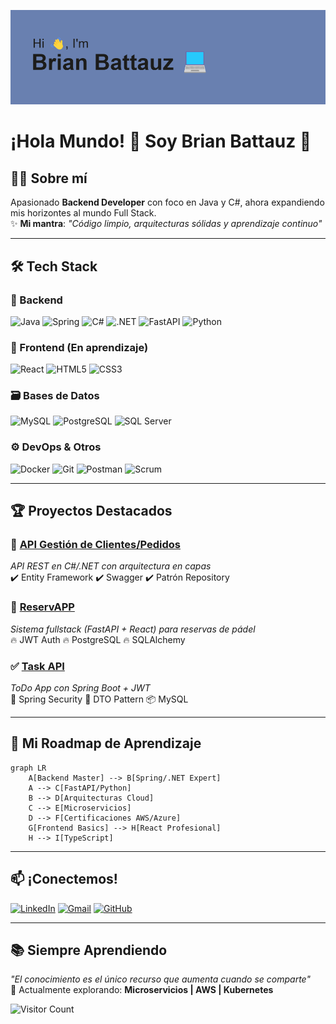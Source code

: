 ![image](https://github.com/Brian13b/Brian13b/blob/main/header.png)

# ¡Hola Mundo! 👋 Soy Brian Battauz 🚀

## 👨‍💻 Sobre mí  
Apasionado **Backend Developer** con foco en Java y C#, ahora expandiendo mis horizontes al mundo Full Stack.  
✨ **Mi mantra**: *"Código limpio, arquitecturas sólidas y aprendizaje continuo"*  

---

## 🛠️ Tech Stack  

### 🔧 Backend  
![Java](https://img.shields.io/badge/Java-ED8B00?style=for-the-badge&logo=openjdk&logoColor=white)
![Spring](https://img.shields.io/badge/Spring-6DB33F?style=for-the-badge&logo=spring&logoColor=white)
![C#](https://img.shields.io/badge/C%23-239120?style=for-the-badge&logo=c-sharp&logoColor=white)
![.NET](https://img.shields.io/badge/.NET-512BD4?style=for-the-badge&logo=dotnet&logoColor=white)
![FastAPI](https://img.shields.io/badge/FastAPI-009688?style=for-the-badge&logo=fastapi&logoColor=white)
![Python](https://img.shields.io/badge/Python-3776AB?style=for-the-badge&logo=python&logoColor=white)

### 🎨 Frontend (En aprendizaje)  
![React](https://img.shields.io/badge/React-61DAFB?style=for-the-badge&logo=react&logoColor=black)
![HTML5](https://img.shields.io/badge/HTML5-E34F26?style=for-the-badge&logo=html5&logoColor=white)
![CSS3](https://img.shields.io/badge/CSS3-1572B6?style=for-the-badge&logo=css3&logoColor=white)

### 🗃️ Bases de Datos  
![MySQL](https://img.shields.io/badge/MySQL-4479A1?style=for-the-badge&logo=mysql&logoColor=white)
![PostgreSQL](https://img.shields.io/badge/PostgreSQL-316192?style=for-the-badge&logo=postgresql&logoColor=white)
![SQL Server](https://img.shields.io/badge/SQL_Server-CC2927?style=for-the-badge&logo=microsoft-sql-server&logoColor=white)

### ⚙️ DevOps & Otros  
![Docker](https://img.shields.io/badge/Docker-2496ED?style=for-the-badge&logo=docker&logoColor=white)
![Git](https://img.shields.io/badge/Git-F05032?style=for-the-badge&logo=git&logoColor=white)
![Postman](https://img.shields.io/badge/Postman-FF6C37?style=for-the-badge&logo=postman&logoColor=white)
![Scrum](https://img.shields.io/badge/Scrum-6DB33F?style=for-the-badge&logo=scrumalliance&logoColor=white)

---

## 🏆 Proyectos Destacados  

### 🛒 [API Gestión de Clientes/Pedidos](https://github.com/Brian13b/SistemaGestionClientesPedidosAPI)  
_API REST en C#/.NET con arquitectura en capas_  
✔️ Entity Framework ✔️ Swagger ✔️ Patrón Repository  

### 🎾 [ReservAPP](https://github.com/Brian13b/ReservaCanchaPadel)  
_Sistema fullstack (FastAPI + React) para reservas de pádel_  
🔥 JWT Auth 🔥 PostgreSQL 🔥 SQLAlchemy  

### ✅ [Task API](https://github.com/Brian13b/tasks-api.git)  
_ToDo App con Spring Boot + JWT_  
🔐 Spring Security 🧩 DTO Pattern 📦 MySQL  

---

## 🚀 Mi Roadmap de Aprendizaje  

```mermaid
graph LR
    A[Backend Master] --> B[Spring/.NET Expert]
    A --> C[FastAPI/Python]
    B --> D[Arquitecturas Cloud]
    C --> E[Microservicios]
    D --> F[Certificaciones AWS/Azure]
    G[Frontend Basics] --> H[React Profesional]
    H --> I[TypeScript]
```
---

## 📫 ¡Conectemos!  

[![LinkedIn](https://img.shields.io/badge/LinkedIn-0077B5?style=for-the-badge&logo=linkedin&logoColor=white)](https://www.linkedin.com/in/brian-battauz-75691a217/)
[![Gmail](https://img.shields.io/badge/Gmail-D14836?style=for-the-badge&logo=gmail&logoColor=white)](mailto:brian.nbattauz@gmail.com)
[![GitHub](https://img.shields.io/badge/GitHub-100000?style=for-the-badge&logo=github&logoColor=white)](https://github.com/Brian13b)

---

## 📚 Siempre Aprendiendo  
_"El conocimiento es el único recurso que aumenta cuando se comparte"_  
🔭 Actualmente explorando: **Microservicios | AWS | Kubernetes** 

![Visitor Count](https://komarev.com/ghpvc/?username=Brian13b&color=blueviolet&style=flat-square)
